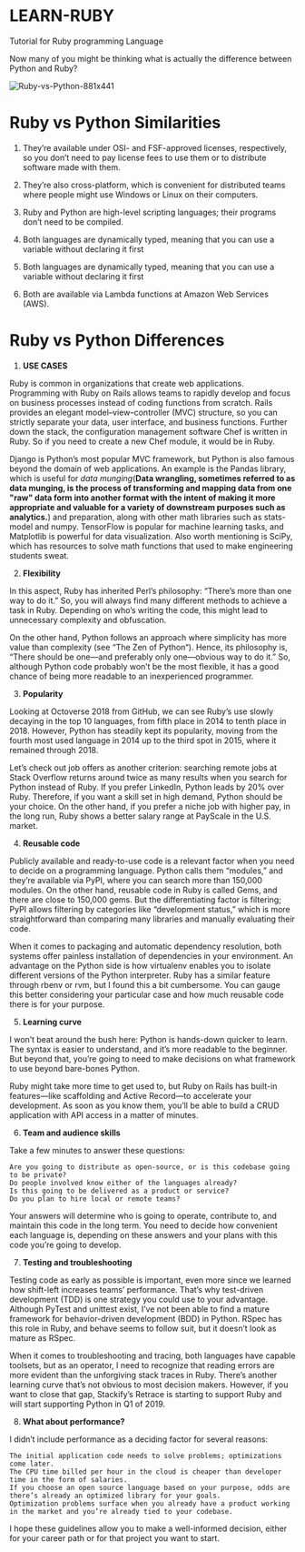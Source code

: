 # LEARN-RUBY
Tutorial for Ruby programming Language

Now many of you might be thinking what is actually the difference between Python and Ruby?



![Ruby-vs-Python-881x441](https://user-images.githubusercontent.com/45221397/64667289-fac5b080-d476-11e9-93af-bb522a3bd938.jpg)



# Ruby vs Python Similarities

1. They’re available under OSI- and FSF-approved licenses, respectively, so you don’t need to pay license fees to use them or to distribute software made with them.

2. They’re also cross-platform, which is convenient for distributed teams where people might use Windows or Linux on their computers.

3. Ruby and Python are high-level scripting languages; their programs don’t need to be compiled.

4. Both languages are dynamically typed, meaning that you can use a variable without declaring it first

5. Both languages are dynamically typed, meaning that you can use a variable without declaring it first

6. Both are available via Lambda functions at Amazon Web Services (AWS).



# Ruby vs Python Differences

1. **USE CASES**

Ruby is common in organizations that create web applications. Programming with Ruby on Rails allows teams to rapidly develop and focus on business processes instead of coding functions from scratch. Rails provides an elegant model–view–controller (MVC) structure, so you can strictly separate your data, user interface, and business functions. Further down the stack, the configuration management software Chef is written in Ruby. So if you need to create a new Chef module, it would be in Ruby.

Django is Python’s most popular MVC framework, but Python is also famous beyond the domain of web applications. An example is the Pandas library, which is useful for *data munging*(**Data wrangling, sometimes referred to as data munging, is the process of transforming and mapping data from one "raw" data form into another format with the intent of making it more appropriate and valuable for a variety of downstream purposes such as analytics.**) and preparation, along with other math libraries such as stats-model and numpy. TensorFlow is popular for machine learning tasks, and Matplotlib is powerful for data visualization. Also worth mentioning is SciPy, which has resources to solve math functions that used to make engineering students sweat.



2. **Flexibility**

In this aspect, Ruby has inherited Perl’s philosophy: “There’s more than one way to do it.” So, you will always find many different methods to achieve a task in Ruby. Depending on who’s writing the code, this might lead to unnecessary complexity and obfuscation.

On the other hand, Python follows an approach where simplicity has more value than complexity (see “The Zen of Python“). Hence, its philosophy is, “There should be one—and preferably only one—obvious way to do it.” So, although Python code probably won’t be the most flexible, it has a good chance of being more readable to an inexperienced programmer.


3. **Popularity**

Looking at Octoverse 2018 from GitHub, we can see Ruby’s use slowly decaying in the top 10 languages, from fifth place in 2014 to tenth place in 2018. However, Python has steadily kept its popularity, moving from the fourth most used language in 2014 up to the third spot in 2015, where it remained through 2018.

Let’s check out job offers as another criterion: searching remote jobs at Stack Overflow returns around twice as many results when you search for Python instead of Ruby. If you prefer LinkedIn, Python leads by 20% over Ruby. Therefore, if you want a skill set in high demand, Python should be your choice. On the other hand, if you prefer a niche job with higher pay, in the long run, Ruby shows a better salary range at PayScale in the U.S. market.


4. **Reusable code**

Publicly available and ready-to-use code is a relevant factor when you need to decide on a programming language. Python calls them “modules,” and they’re available via PyPI, where you can search more than 150,000 modules. On the other hand, reusable code in Ruby is called Gems, and there are close to 150,000 gems. But the differentiating factor is filtering; PyPI allows filtering by categories like “development status,” which is more straightforward than comparing many libraries and manually evaluating their code.

When it comes to packaging and automatic dependency resolution, both systems offer painless installation of dependencies in your environment. An advantage on the Python side is how virtualenv enables you to isolate different versions of the Python interpreter. Ruby has a similar feature through rbenv or rvm, but I found this a bit cumbersome. You can gauge this better considering your particular case and how much reusable code there is for your purpose.


5. **Learning curve**

I won’t beat around the bush here: Python is hands-down quicker to learn. The syntax is easier to understand, and it’s more readable to the beginner. But beyond that, you’re going to need to make decisions on what framework to use beyond bare-bones Python.

Ruby might take more time to get used to, but Ruby on Rails has built-in features—like scaffolding and Active Record—to accelerate your development. As soon as you know them, you’ll be able to build a CRUD application with API access in a matter of minutes.

6. **Team and audience skills**

Take a few minutes to answer these questions:

    Are you going to distribute as open-source, or is this codebase going to be private?
    Do people involved know either of the languages already?
    Is this going to be delivered as a product or service?
    Do you plan to hire local or remote teams?

Your answers will determine who is going to operate, contribute to, and maintain this code in the long term. You need to decide how convenient each language is, depending on these answers and your plans with this code you’re going to develop.

7. **Testing and troubleshooting**

Testing code as early as possible is important, even more since we learned how shift-left increases teams’ performance. That’s why test-driven development (TDD) is one strategy you could use to your advantage. Although PyTest and unittest exist, I’ve not been able to find a mature framework for behavior-driven development (BDD) in Python. RSpec has this role in Ruby, and behave seems to follow suit, but it doesn’t look as mature as RSpec.

When it comes to troubleshooting and tracing, both languages have capable toolsets, but as an operator, I need to recognize that reading errors are more evident than the unforgiving stack traces in Ruby. There’s another learning curve that’s not obvious to most decision makers. However, if you want to close that gap, Stackify’s Retrace is starting to support Ruby and will start supporting Python in Q1 of 2019.

8. **What about performance?**

I didn’t include performance as a deciding factor for several reasons:

    The initial application code needs to solve problems; optimizations come later.
    The CPU time billed per hour in the cloud is cheaper than developer time in the form of salaries.
    If you choose an open source language based on your purpose, odds are there’s already an optimized library for your goals.
    Optimization problems surface when you already have a product working in the market and you’re already tied to your codebase.

I hope these guidelines allow you to make a well-informed decision, either for your career path or for that project you want to start.
